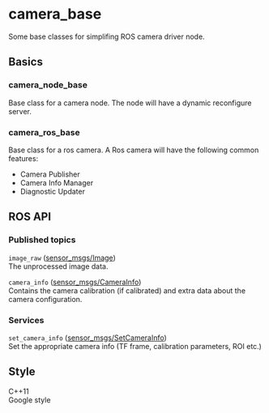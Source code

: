 # camera_base

Some base classes for simplifing ROS camera driver node.
## Basics

### camera_node_base

Base class for a camera node. The node will have a dynamic reconfigure server.

### camera_ros_base

Base class for a ros camera. A Ros camera will have the following common features:

* Camera Publisher
* Camera Info Manager
* Diagnostic Updater

## ROS API 

### Published topics
`image_raw` ([sensor_msgs/Image](http://docs.ros.org/api/sensor_msgs/html/msg/Image.html))    
    The unprocessed image data.

`camera_info` ([sensor_msgs/CameraInfo](http://docs.ros.org/api/sensor_msgs/html/msg/CameraInfo.html))    
Contains the camera calibration (if calibrated) and extra data about the camera configuration.

### Services
`set_camera_info` ([sensor_msgs/SetCameraInfo](http://docs.ros.org/api/sensor_msgs/html/msg/CameraInfo.html))  
Set the appropriate camera info (TF frame, calibration parameters, ROI etc.)

## Style
C++11  
Google style
